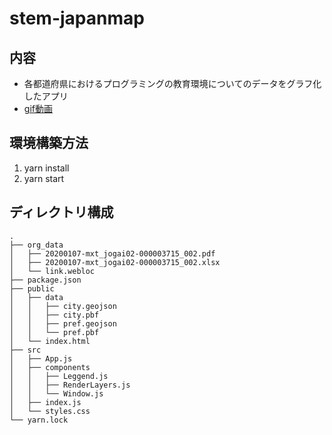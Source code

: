 # stem-japanmap

## 内容

- 各都道府県におけるプログラミングの教育環境についてのデータをグラフ化したアプリ
- [gif動画](https://gyazo.com/09b86392aa582b5970ae2460981dc6a9)

## 環境構築方法

1. yarn install
1. yarn start

## ディレクトリ構成


```
.
├── org_data
│   ├── 20200107-mxt_jogai02-000003715_002.pdf
│   ├── 20200107-mxt_jogai02-000003715_002.xlsx
│   └── link.webloc
├── package.json
├── public
│   ├── data
│   │   ├── city.geojson
│   │   ├── city.pbf
│   │   ├── pref.geojson
│   │   └── pref.pbf
│   └── index.html
├── src
│   ├── App.js
│   ├── components
│   │   ├── Leggend.js
│   │   ├── RenderLayers.js
│   │   └── Window.js
│   ├── index.js
│   └── styles.css
└── yarn.lock
```
